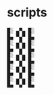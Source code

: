 scripts
=======


```
█░ ▄▀▄ █░
█▄ ▀▄▀ █▄  
█░ ▄▀▄ █░
█▄ ▀▄▀ █▄  
█░ ▄▀▄ █░
█▄ ▀▄▀ █▄  
█░ ▄▀▄ █░
█▄ ▀▄▀ █▄  
█░ ▄▀▄ █░
█▄ ▀▄▀ █▄  
```
